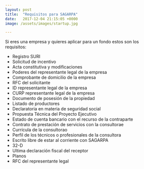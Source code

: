 ```yaml
---
layout: post
title:  "Requisitos para SAGARPA"
date:   2017-12-04 21:15:05 +0000
image: /assets/images/startup.jpg

---
```


<p>Si eres una empresa y quieres aplicar para un fondo estos son los requisitos:</p>
<ul>
  <li>Registro SURI</li>
  <li>Solicitud de incentivo</li>
  <li>Acta constitutiva y modificaciones</li>
  <li>Poderes del representante legal de la empresa</li>
  <li>Comprobante de domicilio de la empresa</li>
  <li>RFC del solicitante</li> 
  <li>ID representante legal de la empresa</li>
  <li>CURP representante legal de la empresa</li>   
  <li>Documento de posesión de la propiedad</li>  
  <li>Listado de productores</li>   
  <li>Declaratoria en materia de seguridad social</li>   
  <li>Propuesta Técnica del Proyecto Ejecutivo</li>   
  <li>Estado de cuenta bancario con el recurso de la contraparte</li> 
  <li>Contrato de prestación de servicios con la consultorae</li>
  <li>Currícula de la consultorao</li>   
  <li>Perfil de los técnicos o profesionales de la consultora</li> 
  <li>Escrito libre de estar al corriente con SAGARPA</li> 
  <li>32-D</li> 
  <li>Ultima declaración fiscal del receptor</li> 
  <li>Planos </li> 
  <li>RFC del representante legal</li>   
</ul>
</body>
</html>